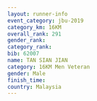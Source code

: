 ```yaml
---
layout: runner-info 
event_category: jbu-2019 
category_km: 16KM  
overall_rank: 291
gender_rank: 
category_rank: 
bib: 62007
name: TAN SIAN JIAN
category: 16KM Men Veteran
gender: Male
finish_time: 
country: Malaysia
---
```

